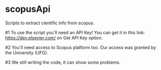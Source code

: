 # scopusApi
Scripts to extract cientific info from scopus.

#1 To use the script you'll need an API Key! You can get it in this link: https://dev.elsevier.com/ on Get API Key option.

#2 You'll need access to Scopus platform too. Our access was granted by the University (UFG).

#3 We still writing the code, it can show some problems.
